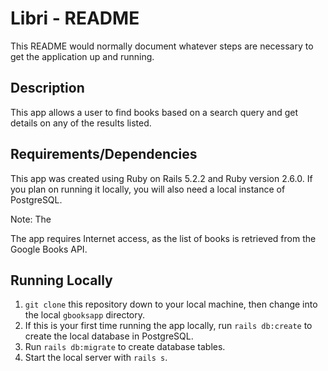 # Libri - README

This README would normally document whatever steps are necessary to get the
application up and running.

## Description

This app allows a user to find books based on a search query and get details on any of the results listed.

## Requirements/Dependencies

This app was created using Ruby on Rails 5.2.2 and Ruby version 2.6.0. If you plan on running it locally, you will also need a local instance of PostgreSQL.

Note: The

The app requires Internet access, as the list of books is retrieved from the Google Books API.

## Running Locally

1. `git clone` this repository down to your local machine, then change into the local `gbooksapp` directory.
2. If this is your first time running the app locally, run `rails db:create` to create the local database in PostgreSQL.
3. Run `rails db:migrate` to create database tables.
4. Start the local server with `rails s`.

